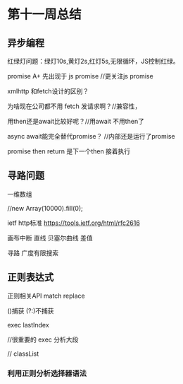 # 第十一周总结


## 异步编程

红绿灯问题：绿灯10s,黄灯2s,红灯5s,无限循环，JS控制红绿。

promise A+ 先出现于 js promise  //更关注js promise

xmlhttp  和fetch设计的区别？

为啥现在公司都不用 fetch 发请求啊？//兼容性，

用then还是await比较好呢？//用await 不用then了

async await能完全替代promise？ //内部还是运行了promise

promise then return 是下一个then 接着执行


## 寻路问题

一维数组

//new Array(10000).fill(0);

ietf http标准 https://tools.ietf.org/html/rfc2616

画布中断 直线 贝塞尔曲线 差值

寻路 广度有限搜索

## 正则表达式

正则相关API
match
replace

()捕获
(?:)不捕获

exec
lastIndex

//很重要的 exec 分析大段

// classList


### 利用正则分析选择器语法


